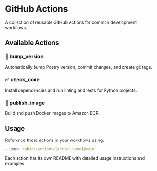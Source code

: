 # GitHub Actions

A collection of reusable GitHub Actions for common development workflows.

## Available Actions

### 🔄 bump_version
Automatically bump Poetry version, commit changes, and create git tags.

### ✅ check_code
Install dependencies and run linting and tests for Python projects.

### 🐳 publish_image
Build and push Docker images to Amazon ECR.

## Usage

Reference these actions in your workflows using:

```yaml
- uses: cahido/actions/[action_name]@main
```

Each action has its own README with detailed usage instructions and examples.